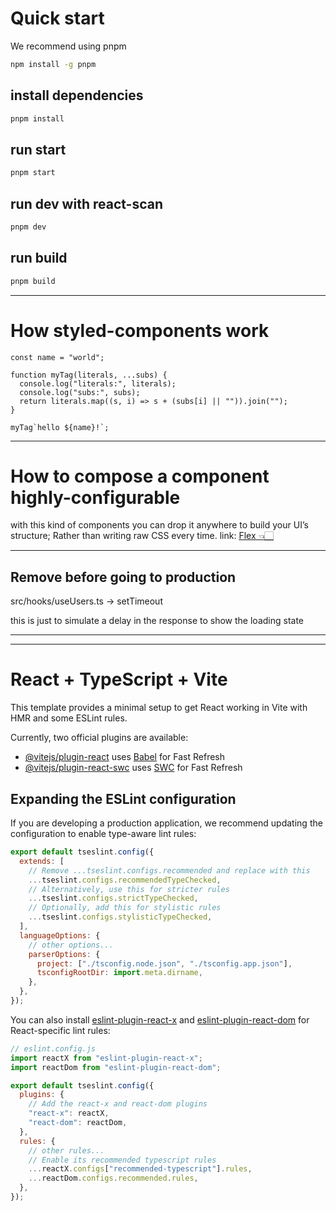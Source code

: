 # Quick start

We recommend using pnpm

```bash
npm install -g pnpm
```

## install dependencies

```bash
pnpm install
```

## run start

```bash
pnpm start
```

## run dev with react-scan

```bash
pnpm dev
```

## run build

```bash
pnpm build
```

---

# How styled-components work

```tsx
const name = "world";

function myTag(literals, ...subs) {
  console.log("literals:", literals);
  console.log("subs:", subs);
  return literals.map((s, i) => s + (subs[i] || "")).join("");
}

myTag`hello ${name}!`;
```

---

# How to compose a component highly-configurable

with this kind of components you can drop it anywhere to build your UI’s structure; Rather than writing raw CSS every time.
link: [Flex 👈🏻](https://github.com/laurentlouk/sample-contact-app/blob/dac31a4ad7c190eeb88b6c1b882b23a1311d6d4f/src/component/styles/Flex.styled.tsx)

---

## Remove before going to production

src/hooks/useUsers.ts -> setTimeout

this is just to simulate a delay in the response to show the loading state

---

---

# React + TypeScript + Vite

This template provides a minimal setup to get React working in Vite with HMR and some ESLint rules.

Currently, two official plugins are available:

- [@vitejs/plugin-react](https://github.com/vitejs/vite-plugin-react/blob/main/packages/plugin-react) uses [Babel](https://babeljs.io/) for Fast Refresh
- [@vitejs/plugin-react-swc](https://github.com/vitejs/vite-plugin-react/blob/main/packages/plugin-react-swc) uses [SWC](https://swc.rs/) for Fast Refresh

## Expanding the ESLint configuration

If you are developing a production application, we recommend updating the configuration to enable type-aware lint rules:

```js
export default tseslint.config({
  extends: [
    // Remove ...tseslint.configs.recommended and replace with this
    ...tseslint.configs.recommendedTypeChecked,
    // Alternatively, use this for stricter rules
    ...tseslint.configs.strictTypeChecked,
    // Optionally, add this for stylistic rules
    ...tseslint.configs.stylisticTypeChecked,
  ],
  languageOptions: {
    // other options...
    parserOptions: {
      project: ["./tsconfig.node.json", "./tsconfig.app.json"],
      tsconfigRootDir: import.meta.dirname,
    },
  },
});
```

You can also install [eslint-plugin-react-x](https://github.com/Rel1cx/eslint-react/tree/main/packages/plugins/eslint-plugin-react-x) and [eslint-plugin-react-dom](https://github.com/Rel1cx/eslint-react/tree/main/packages/plugins/eslint-plugin-react-dom) for React-specific lint rules:

```js
// eslint.config.js
import reactX from "eslint-plugin-react-x";
import reactDom from "eslint-plugin-react-dom";

export default tseslint.config({
  plugins: {
    // Add the react-x and react-dom plugins
    "react-x": reactX,
    "react-dom": reactDom,
  },
  rules: {
    // other rules...
    // Enable its recommended typescript rules
    ...reactX.configs["recommended-typescript"].rules,
    ...reactDom.configs.recommended.rules,
  },
});
```
